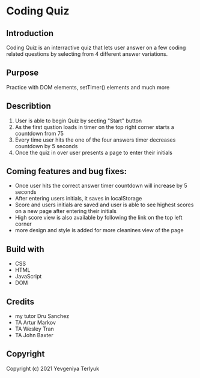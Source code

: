# Coding Quiz

## Introduction
Coding Quiz is an interractive quiz that lets user answer on a few coding related questions by selecting from 4 different answer variations.

## Purpose
Practice with DOM elements, setTimer() elements and much more

## Describtion
1. User is able to begin Quiz by secting "Start" button
2. As the first qustion loads in timer on the top right corner starts a countdown from 75
3. Every time user hits the one of the four answers timer decreases countdown by 5 seconds
4. Once the quiz in over user presents a page to enter their initials

## Coming features and bug fixes:
- Once user hits the correct answer timer countdown will increase by 5 seconds
- After entering users initials, it saves in localStorage 
- Score and users initials are saved and user is able to see highest scores on a new page after entering their initials
- High score view is also available by following the link on the top left corner
- more design and style is added for more cleanines view of the page

## Build with
- CSS
- HTML
- JavaScript
- DOM 

## Credits
- my tutor Dru Sanchez
- TA Artur Markov
- TA Wesley Tran
- TA John Baxter

## Copyright
Copyright (c) 2021 Yevgeniya Terlyuk







